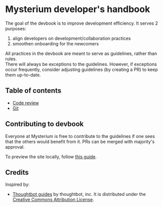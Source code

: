 # Mysterium developer's handbook

The goal of the devbook is to improve development efficiency. It serves 2 purposes: 

1. align developers on development/collaboration practices
2. smoothen onboarding for the newcomers

All practices in the devbook are meant to serve as guidelines, rather than rules.  
There will always be exceptions to the guidelines. 
However, if exceptions occur frequently, consider adjusting guidelines (by creating a PR) to keep them up-to-date.

## Table of contents

- [Code review](/code-review)
- [Git](/git)

## Contributing to devbook

Everyone at Mysterium is free to contribute to the guidelines if one sees that the others would benefit from it. PRs can be merged with majority's approval.  

To preview the site locally, follow [this guide](https://help.github.com/en/articles/setting-up-your-github-pages-site-locally-with-jekyll).

## Credits

Inspired by:
- [Thoughtbot guides](https://github.com/thoughtbot/guides) by thoughtbot, inc. It is distributed under the [Creative Commons Attribution License](http://creativecommons.org/licenses/by/3.0/).
